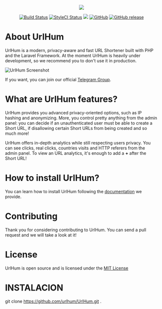 <p align="center"><img src="https://urlhum.com/dist/images/logo.png"></p>

<p align="center">
  <a href="https://travis-ci.org/urlhum/UrlHum"><img src="https://api.travis-ci.org/urlhum/UrlHum.svg" alt="Build Status"></a>
  <a href="https://github.styleci.io/repos/182127286"><img src="https://github.styleci.io/repos/182127286/shield" alt="StyleCI Status"></a>
  <a href="https://codecov.io/gh/urlhum/UrlHum"><img src="https://codecov.io/gh/urlhum/UrlHum/branch/master/graph/badge.svg" /></a>
    <a href="https://github.com/urlhum/UrlHum/blob/master/LICENSE"><img alt="GitHub" src="https://img.shields.io/github/license/urlhum/urlhum.svg"></a>
  <a href="https://github.com/urlhum/UrlHum/releases"><img alt="GitHub release" src="https://img.shields.io/github/release-pre/urlhum/urlhum.svg"></a>

</p>


# About UrlHum
UrlHum is a modern, privacy-aware and fast URL Shortener built with PHP and the Laravel Framework. 
At the moment UrlHum is heavily under development, so we recommend you to don't use it in production.

![UrlHum Screenshot](https://urlhum.com/dist/images/urlhum-screen.png)

If you want, you can join our official [Telegram Group](http://t.me/urlhum).

# What are UrlHum features?
UrlHum provides you advanced privacy-oriented options, such as IP hashing and anonymizing. More, you control pretty anything from the admin panel: you can decide if an unauthenticated user must be able to create a Short URL, if disallowing certain Short URLs from being created and so much more!

UrlHum offers in-depth analytics while still respecting users privacy. You can see clicks, real clicks, countries visits and HTTP referers from the admin panel.
To view an URL analytics, it's enough to add a **+** after the Short URL!

# How to install UrlHum?
You can learn how to install UrlHum following the [documentation](https://urlhum.readme.io/docs/getting-started) we provide.

# Contributing
Thank you for considering contributing to UrlHum. You can send a pull request and we will take a look at it!

# License
UrlHum is open source and is licensed under the [MIT License](https://opensource.org/licenses/MIT)

# INSTALACION
git clone https://github.com/urlhum/UrlHum.git .


